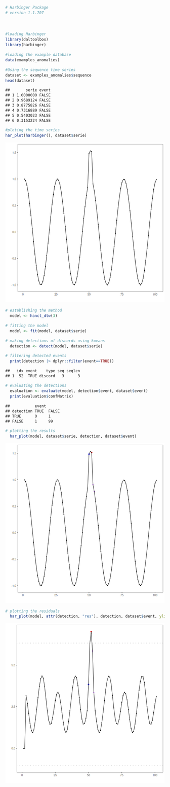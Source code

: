 
``` r
# Harbinger Package
# version 1.1.707



#loading Harbinger
library(daltoolbox)
library(harbinger) 
```


``` r
#loading the example database
data(examples_anomalies)
```


``` r
#Using the sequence time series
dataset <- examples_anomalies$sequence
head(dataset)
```

```
##       serie event
## 1 1.0000000 FALSE
## 2 0.9689124 FALSE
## 3 0.8775826 FALSE
## 4 0.7316889 FALSE
## 5 0.5403023 FALSE
## 6 0.3153224 FALSE
```


``` r
#ploting the time series
har_plot(harbinger(), dataset$serie)
```

![plot of chunk unnamed-chunk-4](fig/hanct_dtw_discord/unnamed-chunk-4-1.png)


``` r
# establishing the method 
  model <- hanct_dtw(3)
```


``` r
# fitting the model
  model <- fit(model, dataset$serie)
```


``` r
# making detections of discords using kmeans
  detection <- detect(model, dataset$serie)
```


``` r
# filtering detected events
  print(detection |> dplyr::filter(event==TRUE))
```

```
##   idx event    type seq seqlen
## 1  52  TRUE discord   3      3
```


``` r
# evaluating the detections
  evaluation <- evaluate(model, detection$event, dataset$event)
  print(evaluation$confMatrix)
```

```
##           event      
## detection TRUE  FALSE
## TRUE      0     1    
## FALSE     1     99
```


``` r
# plotting the results
  har_plot(model, dataset$serie, detection, dataset$event)
```

![plot of chunk unnamed-chunk-10](fig/hanct_dtw_discord/unnamed-chunk-10-1.png)


``` r
# plotting the residuals
  har_plot(model, attr(detection, "res"), detection, dataset$event, yline = attr(detection, "threshold"))
```

![plot of chunk unnamed-chunk-11](fig/hanct_dtw_discord/unnamed-chunk-11-1.png)
